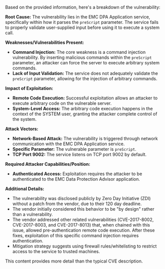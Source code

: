 Based on the provided information, here's a breakdown of the vulnerability:

**Root Cause:** The vulnerability lies in the EMC DPA Application service, specifically within how it parses the `preScript` parameter. The service fails to properly validate user-supplied input before using it to execute a system call.

**Weaknesses/Vulnerabilities Present:**
*   **Command Injection:** The core weakness is a command injection vulnerability. By inserting malicious commands within the `preScript` parameter, an attacker can force the server to execute arbitrary system commands.
*   **Lack of Input Validation:** The service does not adequately validate the `preScript` parameter, allowing for the injection of arbitrary commands.

**Impact of Exploitation:**
*   **Remote Code Execution:** Successful exploitation allows an attacker to execute arbitrary code on the vulnerable server.
*   **System-Level Access:**  The arbitrary code execution happens in the context of the SYSTEM user, granting the attacker complete control of the system.

**Attack Vectors:**
*   **Network-Based Attack:** The vulnerability is triggered through network communication with the EMC DPA Application service.
*   **Specific Parameter:** The vulnerable parameter is `preScript`.
*   **TCP Port 9002:** The service listens on TCP port 9002 by default.

**Required Attacker Capabilities/Position:**
*   **Authenticated Access:** Exploitation requires the attacker to be authenticated to the EMC Data Protection Advisor application.

**Additional Details:**
*   The vulnerability was disclosed publicly by Zero Day Initiative (ZDI) without a patch from the vendor, due to their 120 day deadline.
*   The vendor initially considered this behavior to be "by design" rather than a vulnerability.
*   The vendor addressed other related vulnerabilities (CVE-2017-8002, CVE-2017-8003, and CVE-2017-8013) that, when chained with this issue, allowed pre-authentication remote code execution.  After these fixes, exploitation of this specific command injection requires authentication.
*   Mitigation strategy suggests using firewall rules/whitelisting to restrict access to the service to trusted machines.

This content provides more detail than the typical CVE description.